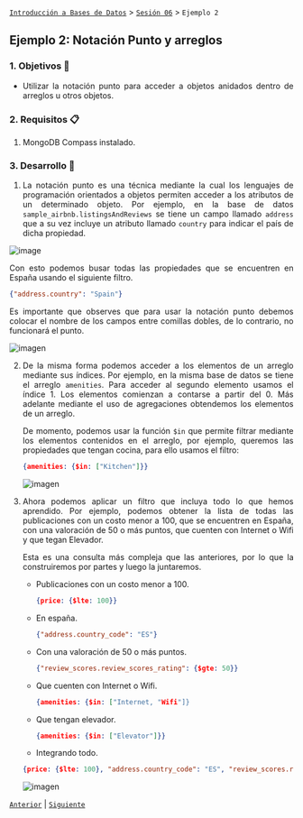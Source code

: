 [`Introducción a Bases de Datos`](../../README.md) > [`Sesión 06`](../Readme.md) > `Ejemplo 2`

## Ejemplo 2: Notación Punto y arreglos

<div style="text-align: justify;">

### 1. Objetivos :dart: 

- Utilizar la notación punto para acceder a objetos anidados dentro de arreglos u otros objetos.

### 2. Requisitos :clipboard:

1. MongoDB Compass instalado.

### 3. Desarrollo :rocket:

1. La notación punto es una técnica mediante la cual los lenguajes de programación orientados a objetos permiten acceder a los atributos de un determinado objeto. Por ejemplo, en la base de datos `sample_airbnb.listingsAndReviews` se tiene un campo llamado `address` que a su vez incluye un atributo llamado `country` para indicar el país de dicha propiedad.
   
  ![image](https://user-images.githubusercontent.com/104279978/196833143-b271b725-6824-4883-8cce-52f39b8efba0.png)


   Con esto podemos busar todas las propiedades que se encuentren en España usando el siguiente filtro.

   ```json
   {"address.country": "Spain"}
   ```
   
   Es importante que observes que para usar la notación punto debemos colocar el nombre de los campos entre comillas dobles, de lo contrario, no funcionará el punto.   

   ![imagen](imagenes/s5e21.png)

2. De la misma forma podemos acceder a los elementos de un arreglo mediante sus índices. Por ejemplo, en la misma base de datos se tiene el arreglo `amenities`. Para acceder al segundo elemento usamos el índice 1. Los elementos comienzan a contarse a partir del 0. Más adelante mediante el uso de agregaciones obtendemos los elementos de un arreglo.

   De momento, podemos usar la función `$in` que permite filtrar mediante los elementos contenidos en el arreglo, por ejemplo, queremos las propiedades que tengan cocina, para ello usamos el filtro:

   ```json
   {amenities: {$in: ["Kitchen"]}}
   ```
   
   ![imagen](imagenes/s5e22.png)

3. Ahora podemos aplicar un filtro que incluya todo lo que hemos aprendido. Por ejemplo, podemos obtener la lista de todas las publicaciones con un costo menor a 100, que se encuentren en España, con una valoración de 50 o más puntos, que cuenten con Internet o Wifi y que tegan Elevador.

   Esta es una consulta más compleja que las anteriores, por lo que la construiremos por partes y luego la juntaremos.

   - Publicaciones con un costo menor a 100.
   
      ```json
      {price: {$lte: 100}}
      ```
   
   - En españa.
   
      ```json
      {"address.country_code": "ES"}
      ```
   
   - Con una valoración de 50 o más puntos.
   
      ```json
      {"review_scores.review_scores_rating": {$gte: 50}}
      ```
      
   - Que cuenten con Internet o Wifi.
   
      ```json
      {amenities: {$in: ["Internet, "Wifi"]}
      ```
      
   - Que tengan elevador.
      
      ```json
      {amenities: {$in: ["Elevator"]}}
      ```
      
   - Integrando todo.
   ```json
   {price: {$lte: 100}, "address.country_code": "ES", "review_scores.review_scores_rating":{$gte: 50}, amenities: {$in:["Internet", "Wifi"]}, amenities:{$in:["Elevator"]}}
   ```

   ![imagen](imagenes/s5e23.png)

[`Anterior`](../Readme.md) | [`Siguiente`](../Reto-02/Readme.md)

</div>
